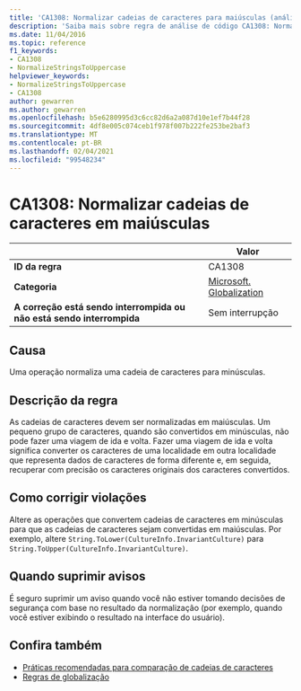 ```yaml
---
title: 'CA1308: Normalizar cadeias de caracteres para maiúsculas (análise de código)'
description: 'Saiba mais sobre regra de análise de código CA1308: Normalizar cadeias de caracteres para maiúsculas'
ms.date: 11/04/2016
ms.topic: reference
f1_keywords:
- CA1308
- NormalizeStringsToUppercase
helpviewer_keywords:
- NormalizeStringsToUppercase
- CA1308
author: gewarren
ms.author: gewarren
ms.openlocfilehash: b5e6280995d3c6cc82d6a2a087d10e1ef7b44f28
ms.sourcegitcommit: 4df8e005c074ceb1f978f007b222fe253be2baf3
ms.translationtype: MT
ms.contentlocale: pt-BR
ms.lasthandoff: 02/04/2021
ms.locfileid: "99548234"
---
```

# <a name="ca1308-normalize-strings-to-uppercase"></a>CA1308: Normalizar cadeias de caracteres em maiúsculas

| | Valor |
|-|-|
| **ID da regra** |CA1308|
| **Categoria** |[Microsoft. Globalization](globalization-warnings.md)|
| **A correção está sendo interrompida ou não está sendo interrompida** |Sem interrupção|

## <a name="cause"></a>Causa

Uma operação normaliza uma cadeia de caracteres para minúsculas.

## <a name="rule-description"></a>Descrição da regra

As cadeias de caracteres devem ser normalizadas em maiúsculas. Um pequeno grupo de caracteres, quando são convertidos em minúsculas, não pode fazer uma viagem de ida e volta. Fazer uma viagem de ida e volta significa converter os caracteres de uma localidade em outra localidade que representa dados de caracteres de forma diferente e, em seguida, recuperar com precisão os caracteres originais dos caracteres convertidos.

## <a name="how-to-fix-violations"></a>Como corrigir violações

Altere as operações que convertem cadeias de caracteres em minúsculas para que as cadeias de caracteres sejam convertidas em maiúsculas. Por exemplo, altere `String.ToLower(CultureInfo.InvariantCulture)` para `String.ToUpper(CultureInfo.InvariantCulture)`.

## <a name="when-to-suppress-warnings"></a>Quando suprimir avisos

É seguro suprimir um aviso quando você não estiver tomando decisões de segurança com base no resultado da normalização (por exemplo, quando você estiver exibindo o resultado na interface do usuário).

## <a name="see-also"></a>Confira também

- [Práticas recomendadas para comparação de cadeias de caracteres](../../../standard/base-types/best-practices-strings.md)
- [Regras de globalização](globalization-warnings.md)
